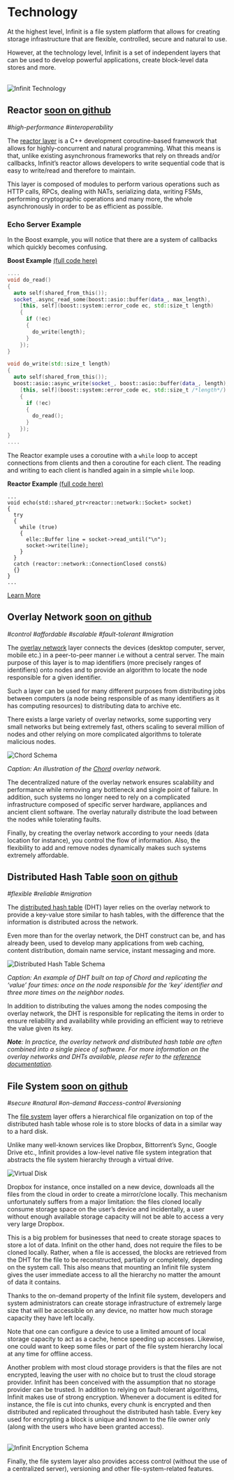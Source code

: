Technology
=========

At the highest level, Infinit is a file system platform that allows for creating storage infrastructure that are flexible, controlled, secure and natural to use.

However, at the technology level, Infinit is a set of independent layers that can be used to develop powerful applications, create block-level data stores and more.

<br><img src="${url('images/schema-technology.png')}" alt="Infinit Technology"><br>

Reactor <a class="github" href="https://github.com/infinit/elle" target="_blank"><span class="star">soon on github</span></a>
-----------
*#high-performance* *#interoperability*

The [reactor layer](https://en.wikipedia.org/wiki/Reactor_pattern) is a C++ development coroutine-based framework that allows for highly-concurrent and natural programming. What this means is that, unlike existing asynchronous frameworks that rely on threads and/or callbacks, Infinit’s reactor allows developers to write sequential code that is easy to write/read and therefore to maintain.

This layer is composed of modules to perform various operations such as HTTP calls, RPCs, dealing with NATs, serializing data, writing FSMs, performing cryptographic operations and many more, the whole asynchronously in order to be as efficient as possible.

### Echo Server Example

In the Boost example, you will notice that there are a system of callbacks which quickly becomes confusing.

**Boost Example** <a href="https://gist.github.com/mycure/60ae5d6f7d5bb3ee4ffa" target="_blank">(full code here)</a>
```cpp
....
void do_read()
{
  auto self(shared_from_this());
  socket_.async_read_some(boost::asio::buffer(data_, max_length),
    [this, self](boost::system::error_code ec, std::size_t length)
    {
      if (!ec)
      {
        do_write(length);
      }
    });
}

void do_write(std::size_t length)
{
  auto self(shared_from_this());
  boost::asio::async_write(socket_, boost::asio::buffer(data_, length),
    [this, self](boost::system::error_code ec, std::size_t /*length*/)
    {
      if (!ec)
      {
        do_read();
      }
    });
}
....
```

The Reactor example uses a coroutine with a `while` loop to accept connections from clients and then a coroutine for each client. The reading and writing to each client is handled again in a simple `while` loop.

**Reactor Example** <a href="https://gist.github.com/mycure/2a8e974bc47bbef10add" target="_blank">(full code here)</a>

```
...
void echo(std::shared_ptr<reactor::network::Socket> socket)
{
  try
  {
    while (true)
    {
      elle::Buffer line = socket->read_until("\n");
      socket->write(line);
    }
  }
  catch (reactor::network::ConnectionClosed const&)
  {}
}
...
```

[Learn More](http://www.slideshare.net/infinit-one/highly-concurrent-yet-natural-programming)

Overlay Network <a class="github" href="https://github.com/infinit/infinit" target="_blank"><span class="star">soon on github</span></a>
----------------------
*#control* *#affordable* *#scalable* *#fault-tolerant* *#migration*

The [overlay network](https://en.wikipedia.org/wiki/Overlay_network) layer connects the devices (desktop computer, server, mobile etc.) in a peer-to-peer manner i.e without a central server. The main purpose of this layer is to map identifiers (more precisely ranges of identifiers) onto nodes and to provide an algorithm to locate the node responsible for a given identifier.

Such a layer can be used for many different purposes from distributing jobs between computers (a node being responsible of as many identifiers as it has computing resources) to distributing data to archive etc.

There exists a large variety of overlay networks, some supporting very small networks but being extremely fast, others scaling to several million of nodes and other relying on more complicated algorithms to tolerate malicious nodes.

<img src="${url('images/schema-chord.png')}" alt="Chord Schema">

*Caption: An illustration of the <a href="https://en.wikipedia.org/wiki/Chord_(peer-to-peer)">Chord</a> overlay network.*

The decentralized nature of the overlay network ensures scalability and performance while removing any bottleneck and single point of failure. In addition, such systems no longer need to rely on a complicated infrastructure composed of specific server hardware, appliances and ancient client software. The overlay naturally distribute the load between the nodes while tolerating faults.

Finally, by creating the overlay network according to your needs (data location for instance), you control the flow of information. Also, the flexibility to add and remove nodes dynamically makes such systems extremely affordable.

Distributed Hash Table <a class="github" href="https://github.com/infinit/infinit" target="_blank"><span class="star">soon on github</span></a>
-------------------------------
*#flexible* *#reliable* *#migration*

The [distributed hash table](https://en.wikipedia.org/wiki/Distributed_hash_table) (DHT) layer relies on the overlay network to provide a key-value store similar to hash tables, with the difference that the information is distributed across the network.

Even more than for the overlay network, the DHT construct can be, and has already been, used to develop many applications from web caching, content distribution, domain name service, instant messaging and more.

<img src="${url('images/schema-dhash.png')}" alt="Distributed Hash Table Schema">

*Caption: An example of DHT built on top of Chord and replicating the ‘value’ four times: once on the node responsible for the ‘key’ identifier and three more times on the neighbor nodes.*

In addition to distributing the values among the nodes composing the overlay network, the DHT is responsible for replicating the items in order to ensure reliability and availability while providing an efficient way to retrieve the value given its key.

*__Note__: In practice, the overlay network and distributed hash table are often combined into a single piece of software. For more information on the overlay networks and DHTs available, please refer to the <a href="${route('doc_reference')}">reference documentation</a>.*

File System <a class="github" href="https://github.com/infinit/infinit" target="_blank"><span class="star">soon on github</span></a>
----------------
*#secure* *#natural* *#on-demand* *#access-control* *#versioning*

The [file system](https://en.wikipedia.org/wiki/File_system) layer offers a hierarchical file organization on top of the distributed hash table whose role is to store blocks of data in a similar way to a hard disk.

Unlike many well-known services like Dropbox, Bittorrent’s Sync, Google Drive etc., Infinit provides a low-level native file system integration that abstracts the file system hierarchy through a virtual drive.

<img src="${url('images/virtual-disk-mac.png')}" alt="Virtual Disk">

Dropbox for instance, once installed on a new device, downloads all the files from the cloud in order to create a mirror/clone locally. This mechanism unfortunately suffers from a major limitation: the files cloned locally consume storage space on the user’s device and incidentally, a user without enough available storage capacity will not be able to access a very very large Dropbox.

This is a big problem for businesses that need to create storage spaces to store a lot of data. Infinit on the other hand, does not require the files to be cloned locally. Rather, when a file is accessed, the blocks are retrieved from the DHT for the file to be reconstructed, partially or completely, depending on the system call. This also means that mounting an Infinit file system gives the user immediate access to all the hierarchy no matter the amount of data it contains.

Thanks to the on-demand property of the Infinit file system, developers and system administrators can create storage infrastructure of extremely large size that will be accessible on any device, no matter how much storage capacity they have left locally.

Note that one can configure a device to use a limited amount of local storage capacity to act as a cache, hence speeding up accesses. Likewise, one could want to keep some files or part of the file system hierarchy local at any time for offline access.

Another problem with most cloud storage providers is that the files are not encrypted, leaving the user with no choice but to trust the cloud storage provider. Infinit has been conceived with the assumption that no storage provider can be trusted. In addition to relying on fault-tolerant algorithms, Infinit makes use of strong encryption. Whenever a document is edited for instance, the file is cut into chunks, every chunk is encrypted and then distributed and replicated throughout the distributed hash table. Every key used for encrypting a block is unique and known to the file owner only (along with the users who have been granted access).

<br><img src="${url('images/schema-encryption.png')}" alt="Infinit Encryption Schema"><br>

Finally, the file system layer also provides access control (without the use of a centralized server), versioning and other file-system-related features.
